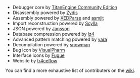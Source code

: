 - Debugger core by [TitanEngine Community Edition](https://bitbucket.org/titanengineupdate/titanengine-update)
- Disassembly powered by [Zydis](https://zydis.re)
- Assembly powered by [XEDParse](https://github.com/x64dbg/XEDParse) and [asmjit](https://github.com/asmjit)
- Import reconstruction powered by [Scylla](https://github.com/NtQuery/Scylla)
- JSON powered by [Jansson](https://www.digip.org/jansson)
- Database compression powered by [lz4](https://bitbucket.org/mrexodia/lz4)
- Advanced pattern matching powered by [yara](https://virustotal.github.io/yara)
- Decompilation powered by [snowman](https://derevenets.com)
- Bug icon by [VisualPharm](https://www.visualpharm.com)
- Interface icons by [Fugue](https://p.yusukekamiyamane.com)
- Website by [tr4ceflow](https://tr4ceflow.com)

You can find a more exhaustive list of contributers on the [wiki](https://github.com/x64dbg/x64dbg/wiki/Credits).
